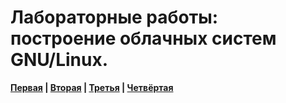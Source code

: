 # Лабораторные работы: построение облачных систем GNU/Linux.

**[Первая]() | [Вторая](laba1.md) | [Третья](laba2.md) | [Четвёртая](laba3.md)**
